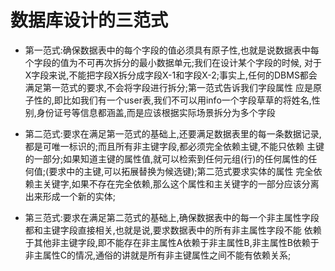 # 数据库设计的三范式
  - 第一范式:确保数据表中的每个字段的值必须具有原子性,也就是说数据表中每个字段的值为不可再次拆分的最小数据单元;我们在设计某个字段的时候,
  对于X字段来说,不能把字段X拆分成字段X-1和字段X-2;事实上,任何的DBMS都会满足第一范式的要求,不会将字段进行拆分;第一范式告诉我们字段属性
  应是原子性的,即比如我们有一个user表,我们不可以用info一个字段草草的将姓名,性别,身份证号等信息都涵盖,而是应该根据实际场景拆分为多个字段

  - 第二范式:要求在满足第一范式的基础上,还要满足数据表里的每一条数据记录,都是可唯一标识的;而且所有非主键字段,都必须完全依赖主键,不能只依赖
  主键的一部分;如果知道主键的属性值,就可以检索到任何元组(行)的任何属性的任何值;(要求中的主键,可以拓展替换为候选键);第二范式要求实体的属性
  完全依赖主关键字,如果不存在完全依赖,那么这个属性和主关键字的一部分应该分离出来形成一个新的实体;

  - 第三范式:要求在满足第二范式的基础上,确保数据表中的每一个非主属性字段都和主键字段直接相关,也就是说,要求数据表中的所有非主属性字段不能
  依赖于其他非主键字段,即不能存在非主属性A依赖于非主属性B,非主属性B依赖于非主属性C的情况,通俗的讲就是所有非主键属性之间不能有依赖关系;